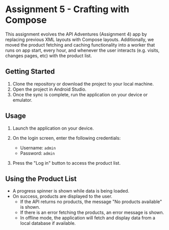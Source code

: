 # Assignment 5 - Crafting with Compose

This assignment evolves the API Adventures (Assignment 4) app by replacing previous XML layouts with Compose layouts. Additionally, we moved the product fetching and caching functionality into a worker that runs on app start, every hour, and whenever the user interacts (e.g. visits, changes pages, etc) with the product list.

## Getting Started

1. Clone the repository or download the project to your local machine.
2. Open the project in Android Studio.
3. Once the sync is complete, run the application on your device or emulator.

## Usage

1. Launch the application on your device.
2. On the login screen, enter the following credentials:

   - Username: `admin`
   - Password: `admin`

3. Press the "Log in" button to access the product list.

## Using the Product List

- A progress spinner is shown while data is being loaded.
- On success, products are displayed to the user.
  - If the API returns no products, the message "No products available" is shown.
  - If there is an error fetching the products, an error message is shown.
  - In offline mode, the application will fetch and display data from a local database if available.
